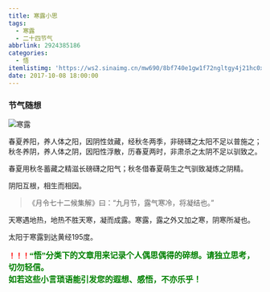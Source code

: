 ```yaml
---
title: 寒露小思
tags:
  - 寒露
  - 二十四节气
abbrlink: 2924385186
categories:
  - 悟
itemlistimg: 'https://ws2.sinaimg.cn/mw690/8bf740e1gw1f72ngltgy4j21hc0xcao1.jpg'
date: 2017-10-08 18:00:00
---
```

### 节气随想
![寒露](https://ws2.sinaimg.cn/mw690/8bf740e1gw1f72ngltgy4j21hc0xcao1.jpg)  


春夏养阳，养人体之阳，因阴性敛藏，经秋冬两季，非磅礴之太阳不足以普施之；秋冬养阴，养人体之阴，因阳性浮散，历春夏两时，非肃杀之太阴不足以驯致之。  

春夏用秋冬蓄藏之精滋长磅礴之阳气；秋冬借春夏萌生之气驯致凝炼之阴精。  

阴阳互根，相生而相因。  


>《月令七十二候集解》曰：“九月节，露气寒冷，将凝结也。”  

天寒遇地热，地热不胜天寒，凝而成露。寒露，露之外又加之寒，阴寒所凝也。  

太阳于寒露到达黄经195度。  

**<font color=red>！！！</font><font color=green face=微软雅黑 size=3>“悟”分类下的文章用来记录个人偶思偶得的碎想。请独立思考，切勿轻信。  
如若这些小言琐语能引发您的遐想、感悟，不亦乐乎！</font>**